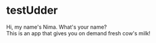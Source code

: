 # testUdder
Hi, my name's Nima. What's your name? <br>
This is an app that gives you on demand fresh cow's milk!
